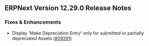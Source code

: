 ## ERPNext Version 12.29.0 Release Notes

### Fixes & Enhancements

- Display 'Make Depreciation Entry' only for submitted or partially depreciated Assets  ([#29291](https://github.com/frappe/erpnext/pull/29291))